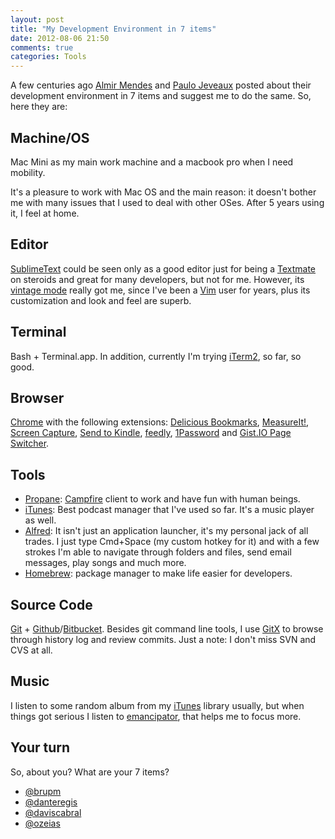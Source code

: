 ```yaml
---
layout: post
title: "My Development Environment in 7 items"
date: 2012-08-06 21:50
comments: true
categories: Tools
---
```


[Almir Mendes]:http://www.almirmendes.com/blog/2011/01/20/meu-ambiente-de-trabalho-em-7-itens/
[Paulo Jeveaux]:http://jeveaux.com/2011/meu-ambiente-de-trabalho-em-7-itens/
[SublimeText]:http://www.sublimetext.com/
[Textmate]:http://macromates.com/
[Vintage]:http://www.sublimetext.com/docs/2/vintage.html
[Vim]:http://www.vim.org/
[iTerm2]:http://www.iterm2.com/
[Delicious]:https://chrome.google.com/webstore/detail/cajhjefnbkonbapdnfbolcehblmcipnf
[Chrome]:http://www.google.com/chrome
[Send to Kindle]:http://www.klip.me/sendtokindle/
[MeasureIt!]:https://chrome.google.com/webstore/detail/aonjhmdcgbgikgjapjckfkefpphjpgma
[Screen Capture]:https://chrome.google.com/webstore/detail/cpngackimfmofbokmjmljamhdncknpmg
[feedly]:http://feedly.com/
[1Password]:https://agilebits.com/onepassword
[Propane]:http://propaneapp.com/
[Campfire]:http://campfirenow.com/
[iTunes]:http://www.apple.com/itunes/download/
[Alfred]:http://www.alfredapp.com/
[Homebrew]:http://mxcl.github.com/homebrew/
[emancipator]:http://emancipator.bandcamp.com/
[Git]:http://git-scm.com/
[Github]:http://github.com/
[Bitbucket]:http://bitbucket.org/
[GitX]:http://gitx.frim.nl/
[gist.io]:http://github.com/roberto/gist-io-chrome/


A few centuries ago [Almir Mendes] and [Paulo Jeveaux] posted about their development environment in 7 items and suggest me to do the same. So, here they are:

Machine/OS
----------

Mac Mini as my main work machine and a macbook pro when I need mobility.

It's a pleasure to work with Mac OS and the main reason: it doesn't bother me with many issues that I used to deal with other OSes. After 5 years using it, I feel at home.

Editor
------

[SublimeText] could be seen only as a good editor just for being a [Textmate] on steroids and great for many developers, but not for me. However, its [vintage mode][Vintage] really got me, since I've been a [Vim] user for years, plus its customization and look and feel are superb.

Terminal
--------

Bash + Terminal.app. In addition, currently I'm trying [iTerm2], so far, so good.

Browser
-------

[Chrome] with the following extensions: [Delicious Bookmarks][Delicious], [MeasureIt!], [Screen Capture], [Send to Kindle], [feedly], [1Password] and [Gist.IO Page Switcher][gist.io].

Tools
------

* [Propane]: [Campfire] client to work and have fun with human beings.
* [iTunes]: Best podcast manager that I've used so far. It's a music player as well.
* [Alfred]: It isn't just an application launcher, it's my personal jack of all trades. I just type Cmd+Space (my custom hotkey for it) and with a few strokes I'm able to navigate through folders and files, send email messages, play songs and much more.
* [Homebrew]: package manager to make life easier for developers.

Source Code
------------

[Git] + [Github]/[Bitbucket]. Besides git command line tools, I use [GitX] to browse through history log and review commits. Just a note: I don't miss SVN and CVS at all. 

Music
------

I listen to some random album from my [iTunes] library usually, but when things got serious I listen to [emancipator], that helps me to focus more.

Your turn
----------

So, about you? What are your 7 items?

* [@brupm](http://twitter.com/brupm)
* [@danteregis](http://twitter.com/danteregis)
* [@daviscabral](http://twitter.com/daviscabral)
* [@ozeias](http://twitter.com/ozeias)

